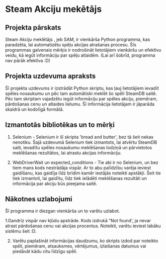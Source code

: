 # Steam Akciju mekētājs 

## Projekta pārskats 

Steam Akciju meklētājs , jeb SAM, ir vienkārša Python programma, kas paradzēta, lai automatizētu spēļu akcijas atrašanas procesu. Šīs programmas galvenais mērķis ir nodrošināt lietotājiem vienkāršu un efektīvu veidu, kā iegūt informāciju par spēļu atlaidēm. (Lai arī šobrīd, programma nav pārāk efektīva :D) 

## Projekta uzdevuma apraksts 

Šī projekta uzdevums ir izstrādāt Python skriptu, kas ļauj lietotājiem ievadīt spēles nosaukumu un pēc tam automātiski meklēt šo spēli SteamDB saitē. Pēc tam skriptam vajadzētu iegūt informāciju par spēles akciju, piemēram, pārdošanas cenu un atlaides lielumu. Šī informācija lietotājam ir jāparāda skaidrā un kodolīgā formātā. 

## Izmantotās bibliotēkas un to mērķi 

1. Selenium - Selenium ir šī skripta 'bread and butter', bez tā šeit nekas nenotiku. Šajā uzdevumā Selenium tiek izmantots, lai atvērtu SteamDB saiti, ievadītu spēles nosaukumu meklēšanas lodziņā un pārvietotos meklēšanas rezultātos, lai atrastu akcijas informāciju. 

2. WebDriverWait un expected_conditions -  Tie abi ir no Selenium, un bez tiem mans kods nestrādāja vispār.  Ar to abu palīdzību varēja ieviest gaidīšanu, kas gaidīja līdz brīdim kamēr iestājās noteikti apstākļi.  Šeit tie tiek izmantoti, lai gaidītu, līdz tiek ielādēti meklēšanas rezultāti un informācija par akciju būs pieejama saitē. 

## Nākotnes uzlabojumi 

Šī programma ir diezgan vienkārša un to varētu uzlabot. 

1.Gandrīz vispār nav kļūdu apstrāde. Kods izdrukā "Not found', ja nevar atrast pārdošanas cenu vai akcijas procentus. Noteikti, varētu ieviest labāku sistēmu šeit :D. 

2. Varētu paplašināt informācijas daudzumu, ko skripts izdod par noteikto spēli, piemēram, atsauksmes, vērtējumus, izlaišanas datumus vai piedāvāt kādu citu līdzīgu spēli. 
